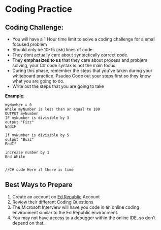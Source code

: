 # Coding Practice

## Coding Challenge:
- You will have a 1 Hour time limit to solve a coding challenge for a small focused problem
- Should only be 10-15 (ish) lines of code
- They dont actually care about syntactically correct code.
- They **emphasized to us** that they care about process and problem solving, your C# code syntax is not the main focus
- During this phase, remember the steps that you've taken during your whiteboard practice. Psudeo Code out your steps first so they know what you are going to do.
- Write out the steps that you are going to take

**Example**: 

```Csharp
myNumber = 0
While myNumber is less than or equal to 100
OUTPUT myNumber 
IF myNumber is divisible by 3
output "Fizz"
EndIF

If myNumber is divisible by 5
output "Buzz"
EndIf

increase number by 1
End While


//C# code Here if there is time
```


## Best Ways to Prepare
1. Create an account on [Ed Republic](https://www.edrepublic.com/) Account
2. Review their different Coding Questions
3. The Microsoft Interview will have you code in an online coding environment similar to 
the Ed Republic environment. 
4. You may not have access to a debugger within the online IDE, so don't depend on that. 